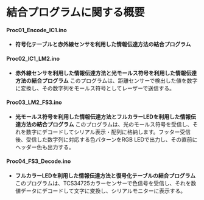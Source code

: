 # 結合プログラムに関する概要

#### Proc01_Encode_IC1.ino
* **符号化テーブルと赤外線センサを利用した情報伝達方法の結合プログラム** 

#### Proc02_IC1_LM2.ino
* **赤外線センサを利用した情報伝達方法と光モールス符号を利用した情報伝達方法の結合プログラム** 
このプログラムは、距離センサーで検出した値を数字に変換し、その数字列をモールス符号としてレーザーで送信する。
#### Proc03_LM2_FS3.ino
* **光モールス符号を利用した情報伝達方法とフルカラーLEDを利用した情報伝達方法の結合プログラム** 
このプログラムは、光のモールス符号を受信し、それを数字にデコードしてシリアル表示・配列に格納します。フッター受信後、受信した数字列に対応する色パターンをRGB LEDで出力し、その直前にヘッダー色も出力する。

#### Proc04_FS3_Decode.ino
* **フルカラーLEDを利用した情報伝達方法と復号化テーブルの結合プログラム**
このプログラムは、TCS34725カラーセンサーで色信号を受信し、それを数値データにデコードして文字に変換し、シリアルモニターに表示する。
